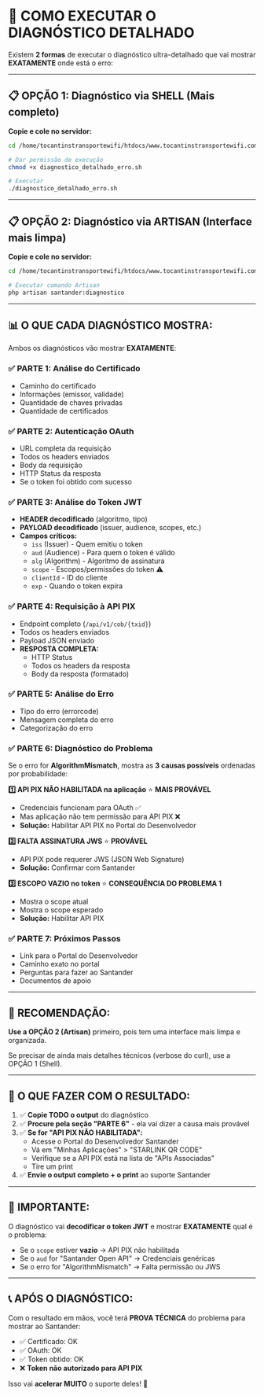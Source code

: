 # 🔬 COMO EXECUTAR O DIAGNÓSTICO DETALHADO

Existem **2 formas** de executar o diagnóstico ultra-detalhado que vai mostrar **EXATAMENTE** onde está o erro:

---

## 📋 **OPÇÃO 1: Diagnóstico via SHELL** (Mais completo)

**Copie e cole no servidor:**

```bash
cd /home/tocantinstransportewifi/htdocs/www.tocantinstransportewifi.com.br

# Dar permissão de execução
chmod +x diagnostico_detalhado_erro.sh

# Executar
./diagnostico_detalhado_erro.sh
```

---

## 📋 **OPÇÃO 2: Diagnóstico via ARTISAN** (Interface mais limpa)

**Copie e cole no servidor:**

```bash
cd /home/tocantinstransportewifi/htdocs/www.tocantinstransportewifi.com.br

# Executar comando Artisan
php artisan santander:diagnostico
```

---

## 📊 **O QUE CADA DIAGNÓSTICO MOSTRA:**

Ambos os diagnósticos vão mostrar **EXATAMENTE**:

### ✅ **PARTE 1: Análise do Certificado**
- Caminho do certificado
- Informações (emissor, validade)
- Quantidade de chaves privadas
- Quantidade de certificados

### ✅ **PARTE 2: Autenticação OAuth**
- URL completa da requisição
- Todos os headers enviados
- Body da requisição
- HTTP Status da resposta
- Se o token foi obtido com sucesso

### ✅ **PARTE 3: Análise do Token JWT**
- **HEADER decodificado** (algoritmo, tipo)
- **PAYLOAD decodificado** (issuer, audience, scopes, etc.)
- **Campos críticos:**
  - `iss` (Issuer) - Quem emitiu o token
  - `aud` (Audience) - Para quem o token é válido
  - `alg` (Algorithm) - Algoritmo de assinatura
  - `scope` - Escopos/permissões do token ⚠️
  - `clientId` - ID do cliente
  - `exp` - Quando o token expira

### ✅ **PARTE 4: Requisição à API PIX**
- Endpoint completo (`/api/v1/cob/{txid}`)
- Todos os headers enviados
- Payload JSON enviado
- **RESPOSTA COMPLETA:**
  - HTTP Status
  - Todos os headers da resposta
  - Body da resposta (formatado)

### ✅ **PARTE 5: Análise do Erro**
- Tipo do erro (errorcode)
- Mensagem completa do erro
- Categorização do erro

### ✅ **PARTE 6: Diagnóstico do Problema**

Se o erro for **AlgorithmMismatch**, mostra as **3 causas possíveis** ordenadas por probabilidade:

**1️⃣ API PIX NÃO HABILITADA na aplicação** ⭐ **MAIS PROVÁVEL**
- Credenciais funcionam para OAuth ✅
- Mas aplicação não tem permissão para API PIX ❌
- **Solução:** Habilitar API PIX no Portal do Desenvolvedor

**2️⃣ FALTA ASSINATURA JWS** ⭐ **PROVÁVEL**
- API PIX pode requerer JWS (JSON Web Signature)
- **Solução:** Confirmar com Santander

**3️⃣ ESCOPO VAZIO no token** ⭐ **CONSEQUÊNCIA DO PROBLEMA 1**
- Mostra o scope atual
- Mostra o scope esperado
- **Solução:** Habilitar API PIX

### ✅ **PARTE 7: Próximos Passos**
- Link para o Portal do Desenvolvedor
- Caminho exato no portal
- Perguntas para fazer ao Santander
- Documentos de apoio

---

## 🎯 **RECOMENDAÇÃO:**

**Use a OPÇÃO 2 (Artisan)** primeiro, pois tem uma interface mais limpa e organizada.

Se precisar de ainda mais detalhes técnicos (verbose do curl), use a OPÇÃO 1 (Shell).

---

## 📸 **O QUE FAZER COM O RESULTADO:**

1. ✅ **Copie TODO o output** do diagnóstico
2. ✅ **Procure pela seção "PARTE 6"** - ela vai dizer a causa mais provável
3. ✅ **Se for "API PIX NÃO HABILITADA":**
   - Acesse o Portal do Desenvolvedor Santander
   - Vá em "Minhas Aplicações" > "STARLINK QR CODE"
   - Verifique se a API PIX está na lista de "APIs Associadas"
   - Tire um print
4. ✅ **Envie o output completo + o print** ao suporte Santander

---

## 🚨 **IMPORTANTE:**

O diagnóstico vai **decodificar o token JWT** e mostrar **EXATAMENTE** qual é o problema:

- Se o `scope` estiver **vazio** → API PIX não habilitada
- Se o `aud` for "Santander Open API" → Credenciais genéricas
- Se o erro for "AlgorithmMismatch" → Falta permissão ou JWS

---

## 📞 **APÓS O DIAGNÓSTICO:**

Com o resultado em mãos, você terá **PROVA TÉCNICA** do problema para mostrar ao Santander:

- ✅ Certificado: OK
- ✅ OAuth: OK
- ✅ Token obtido: OK
- ❌ **Token não autorizado para API PIX**

Isso vai **acelerar MUITO** o suporte deles! 🚀 